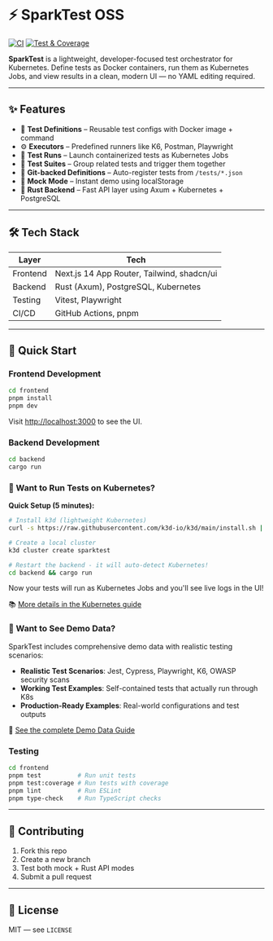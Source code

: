 # ⚡ SparkTest OSS

[![CI](https://github.com/kevintatou/sparktest/actions/workflows/ci.yml/badge.svg)](https://github.com/kevintatou/sparktest/actions/workflows/ci.yml)
[![Test & Coverage](https://github.com/kevintatou/sparktest/actions/workflows/test.yml/badge.svg)](https://github.com/kevintatou/sparktest/actions/workflows/test.yml)

**SparkTest** is a lightweight, developer-focused test orchestrator for Kubernetes. Define tests as Docker containers, run them as Kubernetes Jobs, and view results in a clean, modern UI — no YAML editing required.

---

## ✨ Features

- 🧪 **Test Definitions** – Reusable test configs with Docker image + command
- ⚙️ **Executors** – Predefined runners like K6, Postman, Playwright  
- 🚀 **Test Runs** – Launch containerized tests as Kubernetes Jobs
- 🧾 **Test Suites** – Group related tests and trigger them together
- 📂 **Git-backed Definitions** – Auto-register tests from `/tests/*.json`
- 💾 **Mock Mode** – Instant demo using localStorage
- 🦀 **Rust Backend** – Fast API layer using Axum + Kubernetes + PostgreSQL

---

## 🛠 Tech Stack

| Layer      | Tech                                      |
|------------|-------------------------------------------|
| Frontend   | Next.js 14 App Router, Tailwind, shadcn/ui |
| Backend    | Rust (Axum), PostgreSQL, Kubernetes      |
| Testing    | Vitest, Playwright                       |
| CI/CD      | GitHub Actions, pnpm                     |

---

## 🚀 Quick Start

### Frontend Development

```bash
cd frontend
pnpm install
pnpm dev
```

Visit [http://localhost:3000](http://localhost:3000) to see the UI.

### Backend Development

```bash
cd backend
cargo run
```

### 🎯 Want to Run Tests on Kubernetes?

**Quick Setup (5 minutes):**
```bash
# Install k3d (lightweight Kubernetes)
curl -s https://raw.githubusercontent.com/k3d-io/k3d/main/install.sh | bash

# Create a local cluster
k3d cluster create sparktest

# Restart the backend - it will auto-detect Kubernetes!
cd backend && cargo run
```

Now your tests will run as Kubernetes Jobs and you'll see live logs in the UI! 

📚 [More details in the Kubernetes guide](backend/KUBERNETES.md)

### 🎯 Want to See Demo Data?

SparkTest includes comprehensive demo data with realistic testing scenarios:

- **Realistic Test Scenarios**: Jest, Cypress, Playwright, K6, OWASP security scans
- **Working Test Examples**: Self-contained tests that actually run through K8s
- **Production-Ready Examples**: Real-world configurations and test outputs

📖 [See the complete Demo Data Guide](DEMO_DATA_GUIDE.md)

### Testing

```bash
cd frontend
pnpm test          # Run unit tests
pnpm test:coverage # Run tests with coverage
pnpm lint          # Run ESLint
pnpm type-check    # Run TypeScript checks
```

---

## 👐 Contributing

1. Fork this repo
2. Create a new branch
3. Test both mock + Rust API modes
4. Submit a pull request

---

## 📄 License

MIT — see `LICENSE`